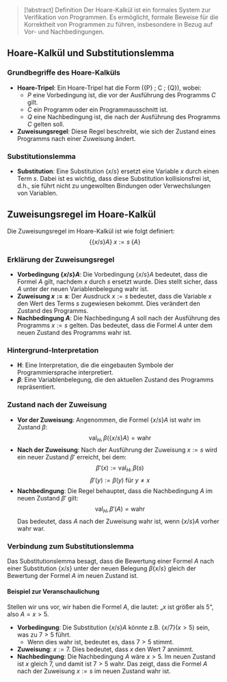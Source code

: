 > [!abstract] Definition
> Der Hoare-Kalkül ist ein formales System zur Verifikation von Programmen. Es ermöglicht, formale Beweise für die Korrektheit von Programmen zu führen, insbesondere in Bezug auf Vor- und Nachbedingungen. 
## Hoare-Kalkül und Substitutionslemma
### Grundbegriffe des Hoare-Kalküls
- **Hoare-Tripel**: Ein Hoare-Tripel hat die Form \(\{P\} \; C \; \{Q\}\), wobei:
  - $P$ eine Vorbedingung ist, die vor der Ausführung des Programms $C$ gilt.
  - $C$ ein Programm oder ein Programmausschnitt ist.
  - $Q$ eine Nachbedingung ist, die nach der Ausführung des Programms $C$ gelten soll.
- **Zuweisungsregel**: Diese Regel beschreibt, wie sich der Zustand eines Programms nach einer Zuweisung ändert.
### Substitutionslemma
- **Substitution**: Eine Substitution $\{x/s\}$ ersetzt eine Variable $x$ durch einen Term $s$. Dabei ist es wichtig, dass diese Substitution kollisionsfrei ist, d.h., sie führt nicht zu ungewollten Bindungen oder Verwechslungen von Variablen.
## Zuweisungsregel im Hoare-Kalkül
Die Zuweisungsregel im Hoare-Kalkül ist wie folgt definiert:$$\{ \{x/s\}A \} \; x := s \; \{ A \}$$
### Erklärung der Zuweisungsregel
- **Vorbedingung $\{x/s\}A$**: Die Vorbedingung $\{x/s\}A$ bedeutet, dass die Formel $A$ gilt, nachdem $x$ durch $s$ ersetzt wurde. Dies stellt sicher, dass $A$ unter der neuen Variablenbelegung wahr ist.
- **Zuweisung $x := s$**: Der Ausdruck $x := s$ bedeutet, dass die Variable $x$ den Wert des Terms $s$ zugewiesen bekommt. Dies verändert den Zustand des Programms.
- **Nachbedingung $A$**: Die Nachbedingung $A$ soll nach der Ausführung des Programms $x := s$ gelten. Das bedeutet, dass die Formel $A$ unter dem neuen Zustand des Programms wahr ist.
### Hintergrund-Interpretation
- **H**: Eine Interpretation, die die eingebauten Symbole der Programmiersprache interpretiert.
- **$\beta$**: Eine Variablenbelegung, die den aktuellen Zustand des Programms repräsentiert.
### Zustand nach der Zuweisung
- **Vor der Zuweisung**: Angenommen, die Formel $\{x/s\}A$ ist wahr im Zustand $\beta$:$$\text{val}_H,\beta(\{x/s\}A) = \text{wahr}$$
- **Nach der Zuweisung**: Nach der Ausführung der Zuweisung $x := s$ wird ein neuer Zustand $\beta'$ erreicht, bei dem:$$\beta'(x) := \text{val}_H,\beta(s)$$$$\beta'(y) := \beta(y) \text{ für } y \neq x$$
- **Nachbedingung**: Die Regel behauptet, dass die Nachbedingung $A$ im neuen Zustand $\beta'$ gilt:$$\text{val}_H,\beta'(A) = \text{wahr}$$
Das bedeutet, dass $A$ nach der Zuweisung wahr ist, wenn $\{x/s\}A$ vorher wahr war.
### Verbindung zum Substitutionslemma
Das Substitutionslemma besagt, dass die Bewertung einer Formel $A$ nach einer Substitution $\{x/s\}$ unter der neuen Belegung $\beta \{x/s\}$ gleich der Bewertung der Formel $A$ im neuen Zustand ist.
#### Beispiel zur Veranschaulichung
Stellen wir uns vor, wir haben die Formel $A$, die lautet: „$x$ ist größer als 5“, also $A = x > 5$.
- **Vorbedingung**: Die Substitution $\{x/s\}A$ könnte z.B. $\{x/7\}(x > 5)$ sein, was zu $7 > 5$ führt.
  - Wenn dies wahr ist, bedeutet es, dass $7 > 5$ stimmt.
- **Zuweisung**: $x := 7$. Dies bedeutet, dass $x$ den Wert 7 annimmt.
- **Nachbedingung**: Die Nachbedingung $A$ wäre $x > 5$. Im neuen Zustand ist $x$ gleich 7, und damit ist $7 > 5$ wahr.
Das zeigt, dass die Formel $A$ nach der Zuweisung $x := s$ im neuen Zustand wahr ist.

